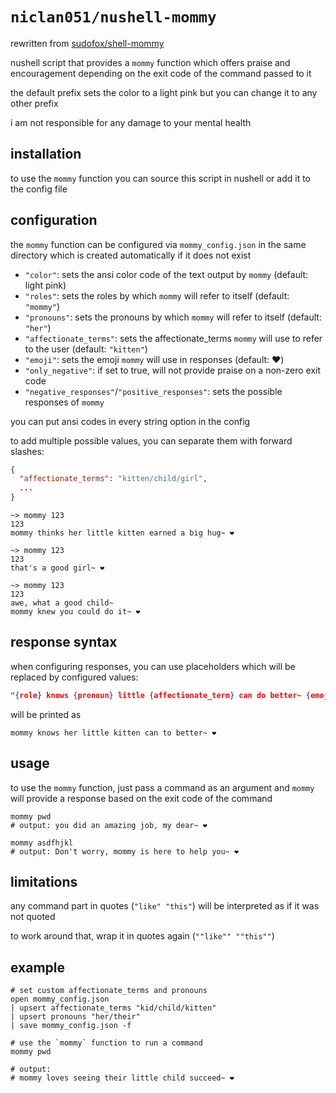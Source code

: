 # `niclan051/nushell-mommy`

rewritten from [sudofox/shell-mommy](https://github.com/sudofox/shell-mommy)

nushell script that provides a `mommy` function which offers praise and encouragement depending on the exit code of the command passed to it

the default prefix sets the color to a light pink but you can change it to any other prefix


i am not responsible for any damage to your mental health

## installation

to use the `mommy` function you can source this script in nushell or add it to the config file

## configuration

the `mommy` function can be configured via `mommy_config.json` in the same directory which is created automatically if it does not exist

- `"color"`: sets the ansi color code of the text output by `mommy` (default: light pink)
- `"roles"`: sets the roles by which `mommy` will refer to itself (default: `"mommy"`)
- `"pronouns"`: sets the pronouns by which `mommy` will refer to itself (default: `"her"`)
- `"affectionate_terms"`: sets the affectionate_terms `mommy` will use to refer to the user (default: `"kitten"`)
- `"emoji"`: sets the emoji `mommy` will use in responses (default: ❤️)
- `"only_negative"`: if set to true, will not provide praise on a non-zero exit code
- `"negative_responses"`/`"positive_responses"`: sets the possible responses of `mommy`

you can put ansi codes in every string option in the config

to add multiple possible values, you can separate them with forward slashes:
```json
{
  "affectionate_terms": "kitten/child/girl",
  ...
}
```
```nu
~> mommy 123
123
mommy thinks her little kitten earned a big hug~ ❤️

~> mommy 123
123
that's a good girl~ ❤️

~> mommy 123
123
awe, what a good child~
mommy knew you could do it~ ❤️
```

## response syntax

when configuring responses, you can use placeholders which will be replaced by configured values:

```json
"{role} knows {pronoun} little {affectionate_term} can do better~ {emoji}"
```
will be printed as
```nu
mommy knows her little kitten can to better~ ❤️
```

## usage

to use the `mommy` function, just pass a command as an argument and `mommy` will provide a response based on the exit code of the command

```nu
mommy pwd
# output: you did an amazing job, my dear~ ❤️

mommy asdfhjkl
# output: Don't worry, mommy is here to help you~ ❤️
```

## limitations

any command part in quotes (`"like" "this"`) will be interpreted as if it was not quoted

to work around that, wrap it in quotes again (`""like"" ""this""`)

## example

```nu
# set custom affectionate_terms and pronouns
open mommy_config.json
| upsert affectionate_terms "kid/child/kitten"
| upsert pronouns "her/their"
| save mommy_config.json -f

# use the `mommy` function to run a command
mommy pwd

# output:
# mommy loves seeing their little child succeed~ ❤️
```